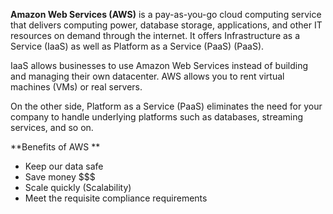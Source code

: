 **Amazon Web Services (AWS)** is a pay-as-you-go cloud computing service that delivers computing power, database storage, applications, and other IT resources on demand through the internet. It offers Infrastructure as a Service (IaaS) as well as Platform as a Service (PaaS) (PaaS).

IaaS allows businesses to use Amazon Web Services instead of building and managing their own datacenter. AWS allows you to rent virtual machines (VMs) or real servers.

On the other side, Platform as a Service (PaaS) eliminates the need for your company to handle underlying platforms such as databases, streaming services, and so on.

**Benefits of AWS ** 

- Keep our data safe
- Save money $$$
- Scale quickly (Scalability)
- Meet the requisite compliance requirements
